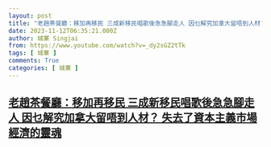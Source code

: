 ```yaml
---
layout: post
title: "老趙茶餐廳：移加再移民 三成新移民唱歌後急急腳走人 因乜解究加拿大留唔到人材？ 失去了資本主義市場經濟的靈魂"
date: 2023-11-12T06:35:21.000Z
author: 城寨 Singjai
from: https://www.youtube.com/watch?v=_dy2sGZ2tTk
tags: [ 城寨 ]
comments: True
categories: [ 城寨 ]
---
```

<!--1699770921000-->
[老趙茶餐廳：移加再移民 三成新移民唱歌後急急腳走人 因乜解究加拿大留唔到人材？ 失去了資本主義市場經濟的靈魂](https://www.youtube.com/watch?v=_dy2sGZ2tTk)
------

<div>

</div>
